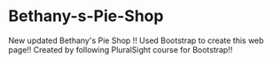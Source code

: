 # Bethany-s-Pie-Shop
New updated Bethany's Pie Shop !! Used Bootstrap to create this web page!!
Created by following PluralSight course for Bootstrap!!
